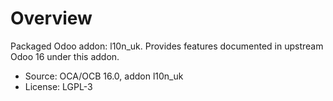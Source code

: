 # Overview

Packaged Odoo addon: l10n_uk. Provides features documented in upstream Odoo 16 under this addon.

- Source: OCA/OCB 16.0, addon l10n_uk
- License: LGPL-3
